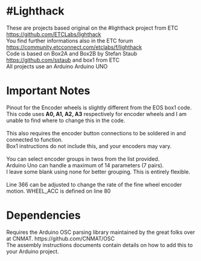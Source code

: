 <h1>#Lighthack</h1>

These are projects based original on the #lighthack project from ETC https://github.com/ETCLabs/lighthack<br>
You find further informations also in the ETC forum https://community.etcconnect.com/etclabs/f/lighthack<br>
Code is based on Box2A and Box2B by Stefan Staub https://github.com/sstaub and box1 from ETC<br>
All projects use an Arduino Arduino UNO

<h1>Important Notes</h1>
Pinout for the Encoder wheels is slightly different from the EOS box1 code. <br>
This code uses <b>A0, A1, A2, A3</b> respectively for encoder wheels and I am unable to find where to change this in the code.
<br><br>
This also requires the encoder button connections to be soldered in and connected to function. <br>
Box1 instructions do not include this, and your encoders may vary.
<br><br>
You can select encoder groups in twos from the list provided. <br>
Arduino Uno can handle a maximum of 14 parameters (7 pairs). <br>
I leave some blank using none for better grouping. This is entirely flexible. 
<br><br>
Line 366 can be adjusted to change the rate of the fine wheel encoder motion. WHEEL_ACC is defined on line 80

<h1>Dependencies</h1>
Requires the Arduino OSC parsing library maintained by the great folks over at CNMAT. https://github.com/CNMAT/OSC<br>
The assembly instructions documents contain details on how to add this to your Arduino project.

